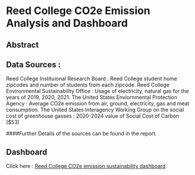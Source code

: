 # Reed College CO2e Emission Analysis and Dashboard

## Abstract

## Data Sources :
  Reed College Instituional Research Board : Reed College student home zipcodes and number of students from each zipcode.
  Reed College Environmental Sustainability Office : Usage of electricity, natural gas for the years of 2019, 2020, 2021.
  The United States Enviornmental Protection Agency : Average CO2e emission from air, ground, electricity, gas and meat consumption.
  The United States Interagency Working Group on the social cost of greenhouse gasses : 2020-2024 value of Social Cost of Carbon ($53)
  
  ####Further Details of the sources can be found in the report.
  
 
## Dashboard
Click here : [Reed College CO2e emission sustainability dashboard](https://mjdvl.shinyapps.io/Reed_Carbon_Footprint_Calculator/)
